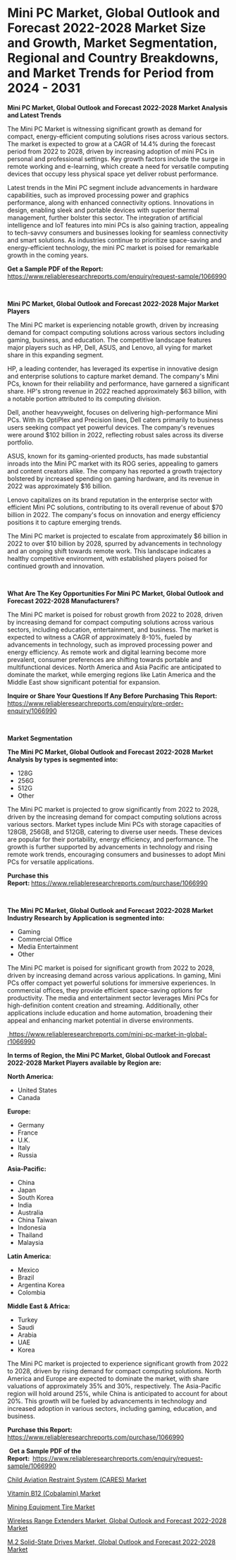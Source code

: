 <p><h1>Mini PC Market, Global Outlook and Forecast 2022-2028 Market Size and Growth, Market Segmentation, Regional and Country Breakdowns, and Market Trends for Period from 2024 -  2031</h1></p><p><strong>Mini PC Market, Global Outlook and Forecast 2022-2028 Market Analysis and Latest Trends</strong></p>
<p><p>The Mini PC Market is witnessing significant growth as demand for compact, energy-efficient computing solutions rises across various sectors. The market is expected to grow at a CAGR of 14.4% during the forecast period from 2022 to 2028, driven by increasing adoption of mini PCs in personal and professional settings. Key growth factors include the surge in remote working and e-learning, which create a need for versatile computing devices that occupy less physical space yet deliver robust performance.</p><p>Latest trends in the Mini PC segment include advancements in hardware capabilities, such as improved processing power and graphics performance, along with enhanced connectivity options. Innovations in design, enabling sleek and portable devices with superior thermal management, further bolster this sector. The integration of artificial intelligence and IoT features into mini PCs is also gaining traction, appealing to tech-savvy consumers and businesses looking for seamless connectivity and smart solutions. As industries continue to prioritize space-saving and energy-efficient technology, the mini PC market is poised for remarkable growth in the coming years.</p></p>
<p><strong>Get a Sample PDF of the Report:&nbsp;</strong> <a href="https://www.reliableresearchreports.com/enquiry/request-sample/1066990">https://www.reliableresearchreports.com/enquiry/request-sample/1066990</a></p>
<p>&nbsp;</p>
<p><strong>Mini PC Market, Global Outlook and Forecast 2022-2028 Major Market Players</strong></p>
<p><p>The Mini PC market is experiencing notable growth, driven by increasing demand for compact computing solutions across various sectors including gaming, business, and education. The competitive landscape features major players such as HP, Dell, ASUS, and Lenovo, all vying for market share in this expanding segment.</p><p>HP, a leading contender, has leveraged its expertise in innovative design and enterprise solutions to capture market demand. The company's Mini PCs, known for their reliability and performance, have garnered a significant share. HP's strong revenue in 2022 reached approximately $63 billion, with a notable portion attributed to its computing division.</p><p>Dell, another heavyweight, focuses on delivering high-performance Mini PCs. With its OptiPlex and Precision lines, Dell caters primarily to business users seeking compact yet powerful devices. The company's revenues were around $102 billion in 2022, reflecting robust sales across its diverse portfolio.</p><p>ASUS, known for its gaming-oriented products, has made substantial inroads into the Mini PC market with its ROG series, appealing to gamers and content creators alike. The company has reported a growth trajectory bolstered by increased spending on gaming hardware, and its revenue in 2022 was approximately $16 billion.</p><p>Lenovo capitalizes on its brand reputation in the enterprise sector with efficient Mini PC solutions, contributing to its overall revenue of about $70 billion in 2022. The company's focus on innovation and energy efficiency positions it to capture emerging trends.</p><p>The Mini PC market is projected to escalate from approximately $6 billion in 2022 to over $10 billion by 2028, spurred by advancements in technology and an ongoing shift towards remote work. This landscape indicates a healthy competitive environment, with established players poised for continued growth and innovation.</p></p>
<p>&nbsp;</p>
<p><strong>What Are The Key Opportunities For Mini PC Market, Global Outlook and Forecast 2022-2028 Manufacturers?</strong></p>
<p><p>The Mini PC market is poised for robust growth from 2022 to 2028, driven by increasing demand for compact computing solutions across various sectors, including education, entertainment, and business. The market is expected to witness a CAGR of approximately 8-10%, fueled by advancements in technology, such as improved processing power and energy efficiency. As remote work and digital learning become more prevalent, consumer preferences are shifting towards portable and multifunctional devices. North America and Asia Pacific are anticipated to dominate the market, while emerging regions like Latin America and the Middle East show significant potential for expansion.</p></p>
<p><strong>Inquire or Share Your Questions If Any Before Purchasing This Report:</strong> <a href="https://www.reliableresearchreports.com/enquiry/pre-order-enquiry/1066990">https://www.reliableresearchreports.com/enquiry/pre-order-enquiry/1066990</a></p>
<p>&nbsp;</p>
<p><strong>Market Segmentation</strong></p>
<p><strong>The Mini PC Market, Global Outlook and Forecast 2022-2028 Market Analysis by types is segmented into:</strong></p>
<p><ul><li>128G</li><li>256G</li><li>512G</li><li>Other</li></ul></p>
<p><p>The Mini PC market is projected to grow significantly from 2022 to 2028, driven by the increasing demand for compact computing solutions across various sectors. Market types include Mini PCs with storage capacities of 128GB, 256GB, and 512GB, catering to diverse user needs. These devices are popular for their portability, energy efficiency, and performance. The growth is further supported by advancements in technology and rising remote work trends, encouraging consumers and businesses to adopt Mini PCs for versatile applications.</p></p>
<p><strong>Purchase this Report:&nbsp;</strong><a href="https://www.reliableresearchreports.com/purchase/1066990">https://www.reliableresearchreports.com/purchase/1066990</a></p>
<p>&nbsp;</p>
<p><strong>The Mini PC Market, Global Outlook and Forecast 2022-2028 Market Industry Research by Application is segmented into:</strong></p>
<p><ul><li>Gaming</li><li>Commercial Office</li><li>Media Entertainment</li><li>Other</li></ul></p>
<p><p>The Mini PC market is poised for significant growth from 2022 to 2028, driven by increasing demand across various applications. In gaming, Mini PCs offer compact yet powerful solutions for immersive experiences. In commercial offices, they provide efficient space-saving options for productivity. The media and entertainment sector leverages Mini PCs for high-definition content creation and streaming. Additionally, other applications include education and home automation, broadening their appeal and enhancing market potential in diverse environments.</p></p>
<p><a href="https://www.reliableresearchreports.com/mini-pc-market-in-global-r1066990">&nbsp;https://www.reliableresearchreports.com/mini-pc-market-in-global-r1066990</a></p>
<p><strong>In terms of Region, the Mini PC Market, Global Outlook and Forecast 2022-2028 Market Players available by Region are:</strong></p>
<p>
    <p> <strong> North America: </strong>
        <ul>
            <li>United States</li>
            <li>Canada</li>
        </ul>
        </p> 
    <p> <strong> Europe: </strong>
        <ul>
            <li>Germany</li>
            <li>France</li>
            <li>U.K.</li>
            <li>Italy</li>
            <li>Russia</li>
        </ul>
        </p> 
    <p> <strong> Asia-Pacific: </strong>
        <ul>
            <li>China</li>
            <li>Japan</li>
            <li>South Korea</li>
            <li>India</li>
            <li>Australia</li>
            <li>China Taiwan</li>
            <li>Indonesia</li>
            <li>Thailand</li>
            <li>Malaysia</li>
        </ul>
        </p> 
    <p> <strong> Latin America: </strong>
        <ul>
            <li>Mexico</li>
            <li>Brazil</li>
            <li>Argentina Korea</li>
            <li>Colombia</li>
        </ul>
        </p> 
    <p> <strong> Middle East & Africa: </strong>
        <ul>
            <li>Turkey</li>
            <li>Saudi</li>
            <li>Arabia</li>
            <li>UAE</li>
            <li>Korea</li>
        </ul>
    </p>
    </p>
<p><p>The Mini PC market is projected to experience significant growth from 2022 to 2028, driven by rising demand for compact computing solutions. North America and Europe are expected to dominate the market, with share valuations of approximately 35% and 30%, respectively. The Asia-Pacific region will hold around 25%, while China is anticipated to account for about 20%. This growth will be fueled by advancements in technology and increased adoption in various sectors, including gaming, education, and business.</p></p>
<p><strong>Purchase this Report: </strong><a href="https://www.reliableresearchreports.com/purchase/1066990">https://www.reliableresearchreports.com/purchase/1066990</a></p>
<p>&nbsp;<strong>Get a Sample PDF of the Report:&nbsp;&nbsp;</strong><a href="https://www.reliableresearchreports.com/enquiry/request-sample/1066990">https://www.reliableresearchreports.com/enquiry/request-sample/1066990</a></p>
<p><strong></strong></p>
<p><p><a href="https://medium.com/@oliver.rampling568768/insights-into-child-aviation-restraint-system-cares-market-share-and-competitive-landscape-for-9aa18301a609">Child Aviation Restraint System (CARES) Market</a></p><p><a href="https://issuu.com/reportprime-2/docs/vitamin-b12-cobalamin-market-size-2_d05fd660caa317">Vitamin B12 (Cobalamin) Market</a></p><p><a href="https://medium.com/@brendamoreno1988/an-in-depth-analysis-of-the-global-mining-equipment-tire-market-scope-and-its-rapid-growing-8-1-92ee1127982b">Mining Equipment Tire Market</a></p><p><a href="https://github.com/RickHolmes3/Market-Research-Report-List-6/blob/main/wireless-range-extenders-market-global-outlook-and-forecast-2022-2028-market.md">Wireless Range Extenders Market, Global Outlook and Forecast 2022-2028 Market</a></p><p><a href="https://github.com/Krish2023na/Market-Research-Report-List-6/blob/main/m2-solid-state-drives-market-global-outlook-and-forecast-2022-2028-market.md">M.2 Solid-State Drives Market, Global Outlook and Forecast 2022-2028 Market</a></p></p>